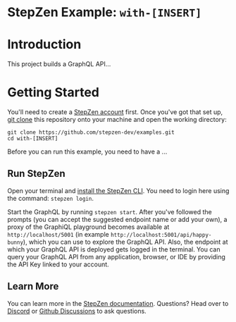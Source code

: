 # StepZen Example: `with-[INSERT]` <!-- ADD YOUR OWN -->

# Introduction

This project builds a GraphQL API... <!-- ADD YOUR OWN -->

# Getting Started

You'll need to create a [StepZen account](https://stepzen.com/signup) first. Once you've got that set up, [git clone](https://www.atlassian.com/git/tutorials/setting-up-a-repository/git-clone) this repository onto your machine and open the working directory:

<!-- UPDATE THE DIRECTORY BELOW -->

```
git clone https://github.com/stepzen-dev/examples.git
cd with-[INSERT]
```

Before you can run this example, you need to have a ... <!-- ADD YOUR OWN -->

<!-- ADD ADDITIONAL SET UP STEPS

EXAMPLE:

## Creating a local database with Docker

Alternatively, you can create a local database using our Docker script. This requires you to have Docker installed (no prior knowledge needed) and using ngrok to create a TCP tunnel so you can link it to StepZen.

### Prerequisites

- [Docker (Mac/Windows)](https://www.docker.com/products/docker-desktop)
- [ngrok account](https://ngrok.com/)
- [ngrok installed (Mac/Window)](https://ngrok.com/download)

### Todo

Make sure you have an account for [ngrok](<(https://ngrok.com/)>) and have linked your authtoken by running:

```bash
ngrok authtoken [YOUR_AUTH_TOKEN]
```

After doing so start the Docker container with the Postgres database from this directory:

```bash
docker-compose up -d
```

This will start the container with the Postgres server, makes it available on port `5432` and prepopulates it with the data from `./init.sql`.

To make this database available to other services outside your private network, you need to create a TCP tunnel. For this ngrok will be used:

```bash
ngrok tcp 5432
```

Ngrok will return the forwarding address for the local Postgres database, which will looks something like this: `tcp://0.tcp.ngrok.io:15650`.

You need to add this to the file `./config.yaml` where you need to replace `NGROK_TUNNEL` with (in example) `0.tcp.ngrok.io:15650`:

```yaml
configurationset:
  - configuration:
      name: postgresql_config
      uri: postgresql://stepzen:stepzenpasswd@0.tcp.ngrok.io:15650/stepzen_demo
```
-->

## Run StepZen

Open your terminal and [install the StepZen CLI](https://stepzen.com/docs/quick-start). You need to login here using the command: `stepzen login`.

Start the GraphQL by running `stepzen start`. After you've followed the prompts (you can accept the suggested endpoint name or add your own), a proxy of the GraphiQL playground becomes available at `http://localhost/5001` (in example `http://localhost:5001/api/happy-bunny`), which you can use to explore the GraphQL API. Also, the endpoint at which your GraphQL API is deployed gets logged in the terminal. You can query your GraphQL API from any application, browser, or IDE by providing the API Key linked to your account.

## Learn More

You can learn more in the [StepZen documentation](https://stepzen.com/docs). Questions? Head over to [Discord](https://discord.gg/9k2VdPn2FR) or [Github Discussions](https://github.com/stepzen-dev/examples/discussions) to ask questions.
